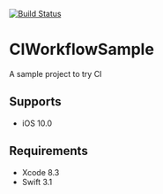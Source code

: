 [![Build Status](https://travis-ci.org/matsuda/CIWorkflowSample.svg?branch=master)](https://travis-ci.org/matsuda/CIWorkflowSample)

# CIWorkflowSample

A sample project to try CI

## Supports

* iOS 10.0

## Requirements

* Xcode 8.3
* Swift 3.1
